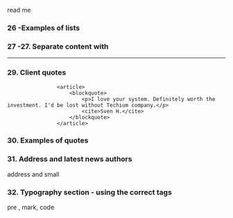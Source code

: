 read me

### 26 -Examples of lists 
### 27 -27. Separate content with <hr>
### 29. Client quotes
                    <article>
                        <blockquote>
                            <p>I love your system. Definitely worth the investment. I'd be lost without Techium company.</p> 
                            <cite>Sven H.</cite>
                        </blockquote>
                    </article>
### 30. Examples of quotes

### 31. Address and latest news authors
address and small

### 32. Typography section - using the correct tags
pre , mark, code